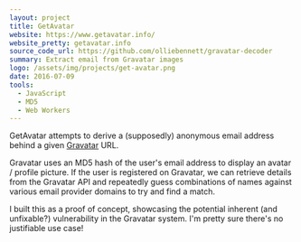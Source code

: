 ```yaml
---
layout: project
title: GetAvatar
website: https://www.getavatar.info/
website_pretty: getavatar.info
source_code_url: https://github.com/olliebennett/gravatar-decoder
summary: Extract email from Gravatar images
logo: /assets/img/projects/get-avatar.png
date: 2016-07-09
tools:
  - JavaScript
  - MD5
  - Web Workers
---
```


GetAvatar attempts to derive a (supposedly) anonymous email address behind a given
[Gravatar](https://gravatar.com/) URL.

Gravatar uses an MD5 hash of the user's email address to display an avatar / profile picture.
If the user is registered on Gravatar, we can retrieve details from the Gravatar API and repeatedly
guess combinations of names against various email provider domains to try and find a match.

I built this as a proof of concept, showcasing the potential inherent (and unfixable?)
vulnerability in the Gravatar system. I'm pretty sure there's no justifiable use case!
